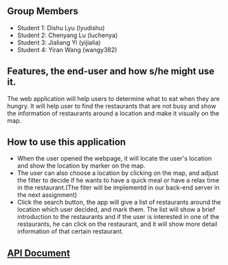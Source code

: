 
## Group Members
- Student 1: Dishu Lyu (lyudishu)
- Student 2: Chenyang Lu (luchenya)
- Student 3: Jialiang Yi (yijialia)
- Student 4: Yiran Wang (wangy382)

## Features, the end-user and how s/he might use it.
  The web application will help users to determine what to eat when they are hungry. It will help user to find the restaurants that are not busy and show the information of restaurants around a location and make it visually on the map.
## How to use this application
 - When the user opened the webpage, it will locate the user's location and show the location by marker on the map.
 - The user can also choose a location by clicking on the map, and adjust the filter to decide if he wants to have a quick meal or have a relax time in the restaurant.(The fiter will be implementd in our back-end server in the next assignment)
 - Click the search button, the app will give a list of restaurants around the location which user decided, and mark them. The list will show a brief introduction to the restaurants and if the user is interested in one of the restaurants, he can click on the restaurant, and it will show more detail information of that certain restaurant.
## [API Document](DOCUMENT/README.md)
